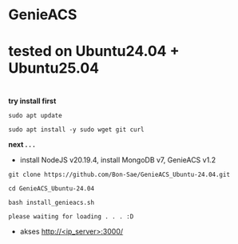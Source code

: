 # GenieACS 
# tested on Ubuntu24.04 + Ubuntu25.04
#
**try install first**
```
sudo apt update
```
```
sudo apt install -y sudo wget git curl
```
**next . . .**
- install NodeJS v20.19.4, install MongoDB v7, GenieACS v1.2
```
git clone https://github.com/Bon-Sae/GenieACS_Ubuntu-24.04.git
```
```
cd GenieACS_Ubuntu-24.04
```
```
bash install_genieacs.sh
```
`please waiting for loading . . . :D`
- akses [http://<ip_server>:3000/](http://<ip_server>:3000/)
